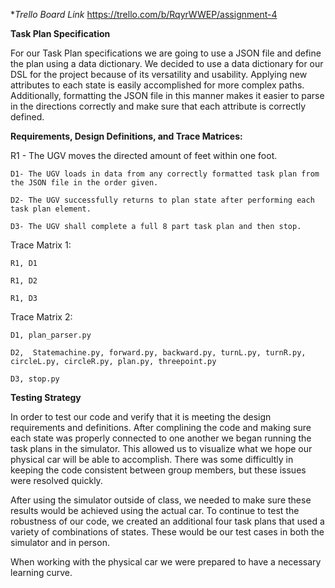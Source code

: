 
**Trello Board Link*
https://trello.com/b/RqyrWWEP/assignment-4


**Task Plan Specification**

For our Task Plan specifications we are going to use a JSON file and define the plan using a data dictionary. 
We decided to use a data dictionary for our DSL for the project because of its versatility and usability. 
Applying new attributes to each state is easily accomplished for more complex paths. 
Additionally, formatting the JSON file in this manner makes it easier to parse in the directions correctly and make sure that each attribute is correctly defined.

**Requirements, Design Definitions, and Trace Matrices:**

R1 - The UGV moves the directed amount of feet within one foot.

	D1- The UGV loads in data from any correctly formatted task plan from the JSON file in the order given.
	
	D2- The UGV successfully returns to plan state after performing each task plan element.
	
	D3- The UGV shall complete a full 8 part task plan and then stop. 


Trace Matrix 1:

	R1, D1

	R1, D2

	R1, D3


Trace Matrix 2: 

	D1, plan_parser.py 

	D2,  Statemachine.py, forward.py, backward.py, turnL.py, turnR.py, circleL.py, circleR.py, plan.py, threepoint.py

	D3, stop.py

**Testing Strategy** 

In order to test our code and verify that it is meeting the design requirements and definitions. After complining the code and making sure each state was properly connected to one another we began running the task plans in the simulator. This allowed us to visualize what we hope our physical car will be able to accomplish. There was some difficultly in keeping the code consistent between group members, but these issues were resolved quickly.

After using the simulator outside of class, we needed to make sure these results would be achieved using the actual car. To continue to test the robustness of our code, we created an additional four task plans that used a variety of combinations of states. These would be our test cases in both the simulator and in person. 

When working with the physical car we were prepared to have a necessary learning curve. 






